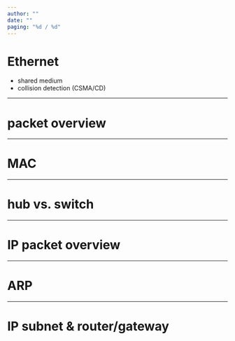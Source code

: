 ```yaml
---
author: ""
date: ""
paging: "%d / %d"
---
```


# Ethernet

* shared medium
* collision detection (CSMA/CD)

---

# packet overview



---

# MAC

---

# hub vs. switch

---

# IP packet overview

---

# ARP

---

# IP subnet & router/gateway
